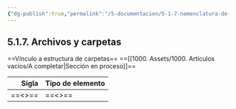 ```yaml
---
{"dg-publish":true,"permalink":"/5-documentacion/5-1-7-nomenclatura-de-archivos-y-carpetas/","created":"2024-12-27T13:55:39.229-03:00","updated":"2025-01-28T19:21:57.737-03:00"}
---
```


## 5.1.7. Archivos y carpetas

==Vínculo a estructura de carpetas== 
==[[1000. Assets/1000. Artículos vacíos/A completar\|Sección en proceso]]==

|  Sigla | Tipo de elemento |
| -----: | ---------------- |
| ==<>== | ==<>==           |
